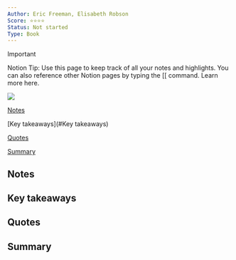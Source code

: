 ```yaml
---
Author: Eric Freeman, Elisabeth Robson
Score: ⭐️⭐️⭐️⭐️
Status: Not started
Type: Book
---
```

> [!important]  
> Notion Tip: Use this page to keep track of all your notes and highlights. You can also reference other Notion pages by typing the [[ command. Learn more here.  

  

[![](https://www.notion.so)](https://www.notion.so)

[Notes](#Notes)

[Key takeaways](#Key takeaways)

[Quotes](#Quotes)

[Summary](#Summary)

## Notes

## Key takeaways

## Quotes

## Summary